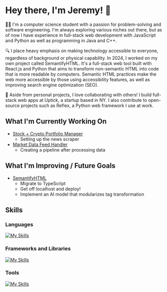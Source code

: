 # Hey there, I'm Jeremy! 👋

👨‍💻 I'm a computer science student with a passion for problem-solving and software engineering. I'm always exploring various niches out there, but as of now I have experience in full-stack web development with JavaScript and Python as well as programming in Java and C++.

🔍 I place heavy emphasis on making technology accessible to everyone, regardless of background or physical capability. In 2024, I worked on my own project called SemantifyHTML. It's a full-stack web tool built with React.js and Python that aims to transform non-semantic HTML into code that is more readable by computers. Semantic HTML practices make the web more accessible by those using accessibility features, as well as improving search engine optimization (SEO).

🤝 Aside from personal projects, I love collaborating with others! I build full-stack web apps at Uptick, a startup based in NY. I also contribute to open-source projects such as Reflex, a Python web framework I use at work. 

## What I'm Currently Working On
- [Stock + Crypto Portfolio Manager](https://github.com/jrremy/stock-crypto-portfolio-manager)
  - Setting up the news scraper
- [Market Data Feed Handler](https://github.com/jrremy/market-data-feed-handler)
  - Creating a pipeline after processing data
## What I'm Improving / Future Goals
- [SemantifyHTML](https://github.com/jrremy/semantifyHTML)
  - Migrate to TypeScript
  - Get off localhost and deploy!
  - Implement an AI model that modularizes tag transformation

## Skills
### Languages
[![My Skills](https://skillicons.dev/icons?i=py,js,ts,html,css,java,cpp)](https://skillicons.dev)
### Frameworks and Libraries
[![My Skills](https://skillicons.dev/icons?i=fastapi,flask,react,nextjs)](https://skillicons.dev)
### Tools
[![My Skills](https://skillicons.dev/icons?i=postgres,supabase,mongodb,redis,docker,aws,kubernetes)](https://skillicons.dev)

